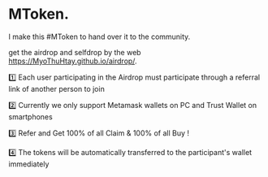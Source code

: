 # MToken.

I make this #MToken to hand over it to the community.

get the airdrop and selfdrop by the web https://MyoThuHtay.github.io/airdrop/.

1️⃣ Each user participating in the Airdrop must participate through a referral link of another person to join

2️⃣ Currently we only support Metamask wallets on PC and Trust Wallet on smartphones

3️⃣ Refer and Get 100% of all Claim & 100% of all Buy !

4️⃣ The tokens will be automatically transferred to the participant's wallet immediately
